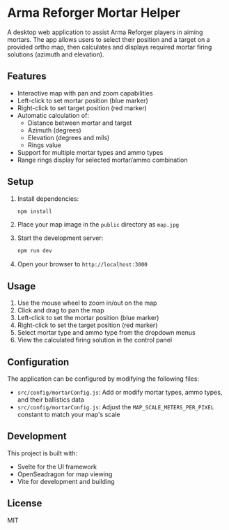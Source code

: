 # Arma Reforger Mortar Helper

A desktop web application to assist Arma Reforger players in aiming mortars. The app allows users to select their position and a target on a provided ortho map, then calculates and displays required mortar firing solutions (azimuth and elevation).

## Features

- Interactive map with pan and zoom capabilities
- Left-click to set mortar position (blue marker)
- Right-click to set target position (red marker)
- Automatic calculation of:
  - Distance between mortar and target
  - Azimuth (degrees)
  - Elevation (degrees and mils)
  - Rings value
- Support for multiple mortar types and ammo types
- Range rings display for selected mortar/ammo combination

## Setup

1. Install dependencies:
   ```bash
   npm install
   ```

2. Place your map image in the `public` directory as `map.jpg`

3. Start the development server:
   ```bash
   npm run dev
   ```

4. Open your browser to `http://localhost:3000`

## Usage

1. Use the mouse wheel to zoom in/out on the map
2. Click and drag to pan the map
3. Left-click to set the mortar position (blue marker)
4. Right-click to set the target position (red marker)
5. Select mortar type and ammo type from the dropdown menus
6. View the calculated firing solution in the control panel

## Configuration

The application can be configured by modifying the following files:

- `src/config/mortarConfig.js`: Add or modify mortar types, ammo types, and their ballistics data
- `src/config/mortarConfig.js`: Adjust the `MAP_SCALE_METERS_PER_PIXEL` constant to match your map's scale

## Development

This project is built with:
- Svelte for the UI framework
- OpenSeadragon for map viewing
- Vite for development and building

## License

MIT 